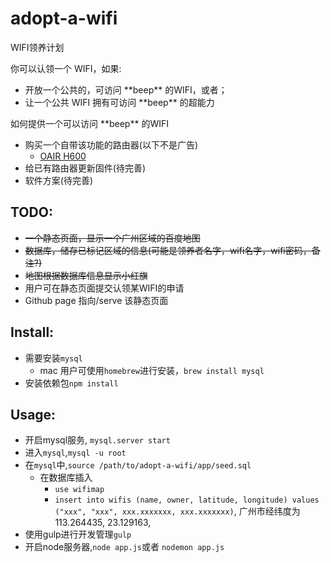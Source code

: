 # adopt-a-wifi
WIFI领养计划

你可以认领一个 WIFI，如果:
* 开放一个公共的，可访问 \*\*beep\*\* 的WIFI，或者；
* 让一个公共 WIFI 拥有可访问 \*\*beep\*\* 的超能力


如何提供一个可以访问 \*\*beep\*\* 的WIFI
* 购买一个自带该功能的路由器(以下不是广告)
  * [OAIR H600](http://www.oair.com/index.php/index/web2_pro_c_h600.html)
* 给已有路由器更新固件(待完善)
* 软件方案(待完善)

## TODO:
* ~~一个静态页面，显示一个广州区域的百度地图~~
* ~~数据库，储存已标记区域的信息(可能是领养者名字，wifi名字，wifi密码，备注?)~~
* ~~地图根据数据库信息显示小红旗~~
* 用户可在静态页面提交认领某WIFI的申请
* Github page 指向/serve 该静态页面

## Install:
* 需要安装`mysql`
    * mac 用户可使用`homebrew`进行安装，`brew install mysql`
* 安装依赖包`npm install`

## Usage:
* 开启mysql服务, `mysql.server start`
* 进入`mysql`,`mysql -u root`
* 在`mysql`中,`source /path/to/adopt-a-wifi/app/seed.sql`
    * 在数据库插入
        * `use wifimap`
        * `insert into wifis (name, owner, latitude, longitude) values ("xxx", "xxx", xxx.xxxxxxx, xxx.xxxxxxx)`, 广州市经纬度为113.264435, 23.129163,
* 使用gulp进行开发管理`gulp`
* 开启node服务器,`node app.js`或者 `nodemon app.js`



